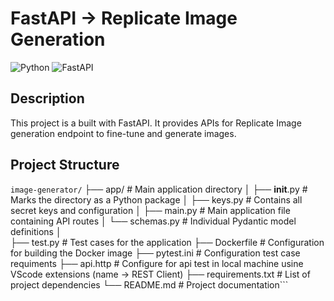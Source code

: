 # FastAPI -> Replicate Image Generation 

![Python](https://img.shields.io/badge/python-3.9%2B-blue)
![FastAPI](https://img.shields.io/badge/FastAPI-0.115.4-orange)


## Description

This project is a built with FastAPI. It provides APIs for  Replicate Image generation endpoint to fine-tune and generate images.

## Project Structure #

```image-generator/```
├── app/                  # Main application directory
│   ├── __init__.py       # Marks the directory as a Python package
│   ├── keys.py           # Contains all secret keys and configuration
│   ├── main.py           # Main application file containing API routes
│   └── schemas.py        # Individual Pydantic model definitions
│       
├── test.py               # Test cases for the application
├── Dockerfile            # Configuration for building the Docker image
├── pytest.ini            # Configuration test case requiments
├── api.http              # Configure for api test in local machine usine VScode extensions (name -> REST Client)
├── requirements.txt      # List of project dependencies
└── README.md             # Project documentation```

